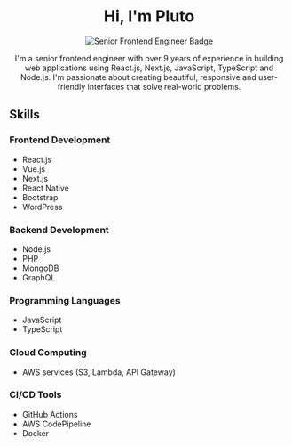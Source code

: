<link rel="stylesheet" href="https://cdnjs.cloudflare.com/ajax/libs/font-awesome/5.15.4/css/all.min.css">

<h1 align="center">Hi, I'm Pluto</h1>

<p align="center">
  <img src="https://img.shields.io/badge/Senior%20Frontend%20Engineer-React.js%20|%20Next.js%20|%20JavaScript%20|%20TypeScript%20|%20Node.js-blue" alt="Senior Frontend Engineer Badge" />
</p>

<p align="center">
  I'm a senior frontend engineer with over 9 years of experience in building web applications using React.js, Next.js, JavaScript, TypeScript and Node.js. I'm passionate about creating beautiful, responsive and user-friendly interfaces that solve real-world problems.
</p>

## Skills

### Frontend Development
- React.js <i class="fab fa-react"></i>
- Vue.js <i class="fab fa-vuejs"></i>
- Next.js <i class="fab fa-react"></i>
- React Native <i class="fab fa-react"></i>
- Bootstrap <i class="fab fa-bootstrap"></i>
- WordPress <i class="fab fa-wordpress"></i>

### Backend Development
- Node.js <i class="fab fa-node-js"></i>
- PHP <i class="fab fa-php"></i>
- MongoDB <i class="fas fa-database"></i>
- GraphQL <i class="fas fa-link"></i>

### Programming Languages
- JavaScript <i class="fab fa-js"></i>
- TypeScript <i class="fab fa-js"></i>

### Cloud Computing
- AWS services (S3, Lambda, API Gateway) <i class="fab fa-aws"></i>

### CI/CD Tools
- GitHub Actions <i class="fab fa-github"></i>
- AWS CodePipeline <i class="fab fa-aws"></i>
- Docker <i class="fab fa-docker"></i>
